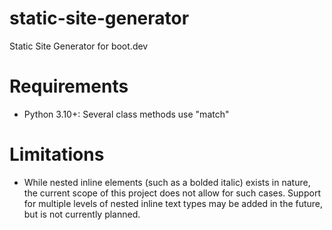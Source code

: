 # static-site-generator
Static Site Generator for boot.dev

# Requirements
- Python 3.10+: Several class methods use "match"

# Limitations
- While nested inline elements (such as a bolded italic) exists in nature, the current scope of this project does not allow for such cases. Support for multiple levels of nested inline text types may be added in the future, but is not currently planned.
